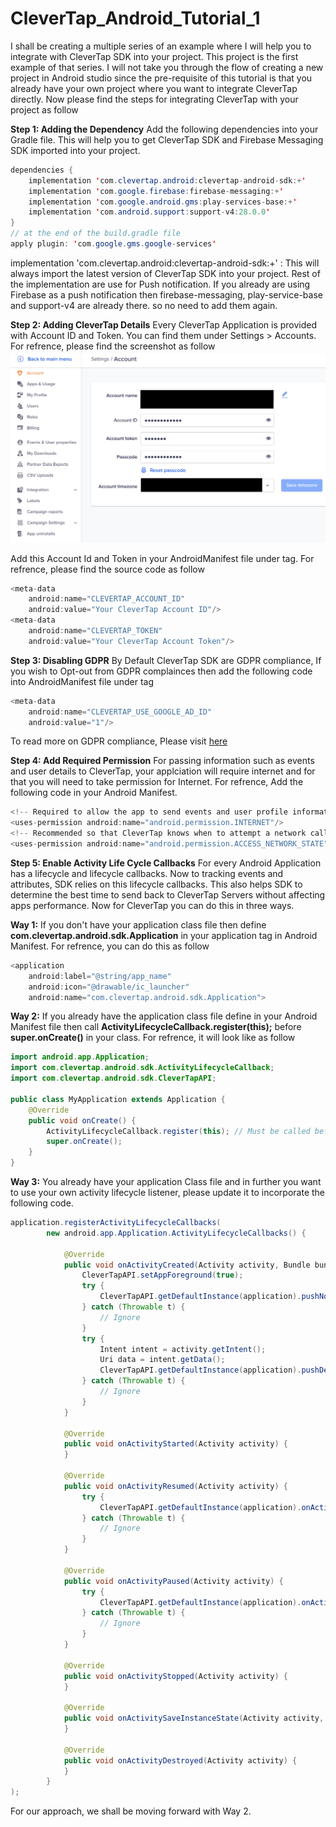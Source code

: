 # CleverTap_Android_Tutorial_1
I shall be creating a multiple series of an example where I will help you to integrate with CleverTap SDK into your project. This project is the first example of that series. I will not take you through the flow of creating a new project in Android studio since the pre-requisite of this tutorial is that you already have your own project where you want to integrate CleverTap directly. Now please find the steps for integrating CleverTap with your project as follow

**Step 1: Adding the Dependency**
Add the following dependencies into your Gradle file. This will help you to get CleverTap SDK and Firebase Messaging SDK imported into your project.

```JAVA
dependencies {
    implementation 'com.clevertap.android:clevertap-android-sdk:+'
    implementation 'com.google.firebase:firebase-messaging:+'
    implementation 'com.google.android.gms:play-services-base:+'
    implementation 'com.android.support:support-v4:28.0.0'
}
// at the end of the build.gradle file
apply plugin: 'com.google.gms.google-services'
```
implementation 'com.clevertap.android:clevertap-android-sdk:+' : This will always import the latest version of CleverTap SDK into your project. Rest of the implementation are use for Push notification. If you already are using Firebase as a push notification then firebase-messaging, play-service-base and support-v4 are already there. so no need to add them again.

**Step 2: Adding CleverTap Details**
Every CleverTap Application is provided with Account ID and Token. You can find them under Settings > Accounts. For refrence, please find the screenshot as follow
![Screenshot](https://github.com/parthdani/CleverTap_Android_Tutorial1/blob/master/Screenshot%202020-01-14%20at%202.02.47%20PM.png)

Add this Account Id and Token in your AndroidManifest file under <application> tag. For refrence, please find the source code as follow

```JAVA
<meta-data
    android:name="CLEVERTAP_ACCOUNT_ID"
    android:value="Your CleverTap Account ID"/>
<meta-data
    android:name="CLEVERTAP_TOKEN"
    android:value="Your CleverTap Account Token"/>
 ```
 
 **Step 3: Disabling GDPR**
 By Default CleverTap SDK are GDPR compliance, If you wish to Opt-out from GDPR complainces then add the following code into AndroidManifest file under <application> tag

```JAVA
<meta-data
    android:name="CLEVERTAP_USE_GOOGLE_AD_ID"
    android:value="1"/> 
```

To read more on GDPR compliance, Please visit [here](https://clevertap.com/blog/in-preparation-of-gdpr-compliance/)

**Step 4: Add Required Permission**
For passing information such as events and user details to CleverTap, your applciation will require internet and for that you will need to take permission for Internet. For refrence, Add the following code in your Android Manifest.
```JAVA
<!-- Required to allow the app to send events and user profile information -->
<uses-permission android:name="android.permission.INTERNET"/>
<!-- Recommended so that CleverTap knows when to attempt a network call -->
<uses-permission android:name="android.permission.ACCESS_NETWORK_STATE"/>
```
**Step 5: Enable Activity Life Cycle Callbacks**
For every Android Application has a lifecycle and lifecycle callbacks. Now to tracking events and attributes, SDK relies on this lifecycle callbacks. This also helps SDK to determine the best time to send back to CleverTap Servers without affecting apps performance. Now for CleverTap you can do this in three ways.

**Way 1:** If you don't have your application class file then define **com.clevertap.android.sdk.Application** in your application tag in Android Manifest. For refrence, you can do this as follow
```JAVA
<application
    android:label="@string/app_name"
    android:icon="@drawable/ic_launcher"
    android:name="com.clevertap.android.sdk.Application">
```
**Way 2:** If you already have the application class file define in your Android Manifest file then call **ActivityLifecycleCallback.register(this);** before **super.onCreate()** in your class. For refrence, it will look like as follow
```JAVA
import android.app.Application;
import com.clevertap.android.sdk.ActivityLifecycleCallback;
import com.clevertap.android.sdk.CleverTapAPI;

public class MyApplication extends Application {
    @Override
    public void onCreate() {
        ActivityLifecycleCallback.register(this); // Must be called before super.onCreate()
        super.onCreate();
    }
}
```

**Way 3:** You already have your application Class file and in further you want to use your own activity lifecycle listener, please update it to incorporate the following code.

```JAVA
application.registerActivityLifecycleCallbacks(
        new android.app.Application.ActivityLifecycleCallbacks() {
        
            @Override
            public void onActivityCreated(Activity activity, Bundle bundle) {
                CleverTapAPI.setAppForeground(true);
                try {
                    CleverTapAPI.getDefaultInstance(application).pushNotificationEvent(activity.getIntent().getExtras());
                } catch (Throwable t) {
                    // Ignore
                }
                try {
                    Intent intent = activity.getIntent();
                    Uri data = intent.getData();
                    CleverTapAPI.getDefaultInstance(application).pushDeepLink(data);
                } catch (Throwable t) {
                    // Ignore
                }
            }
            
            @Override
            public void onActivityStarted(Activity activity) {
            }
            
            @Override
            public void onActivityResumed(Activity activity) {
                try {
                    CleverTapAPI.getDefaultInstance(application).onActivityResumed(activity);
                } catch (Throwable t) {
                    // Ignore
                }
            }
            
            @Override
            public void onActivityPaused(Activity activity) {
                try {
                    CleverTapAPI.getDefaultInstance(application).onActivityPaused();
                } catch (Throwable t) {
                    // Ignore
                }
            }
            
            @Override
            public void onActivityStopped(Activity activity) {
            }
            
            @Override
            public void onActivitySaveInstanceState(Activity activity, Bundle bundle) {
            }
            
            @Override
            public void onActivityDestroyed(Activity activity) {
            }
        }
);
```

For our approach, we shall be moving forward with Way 2.


